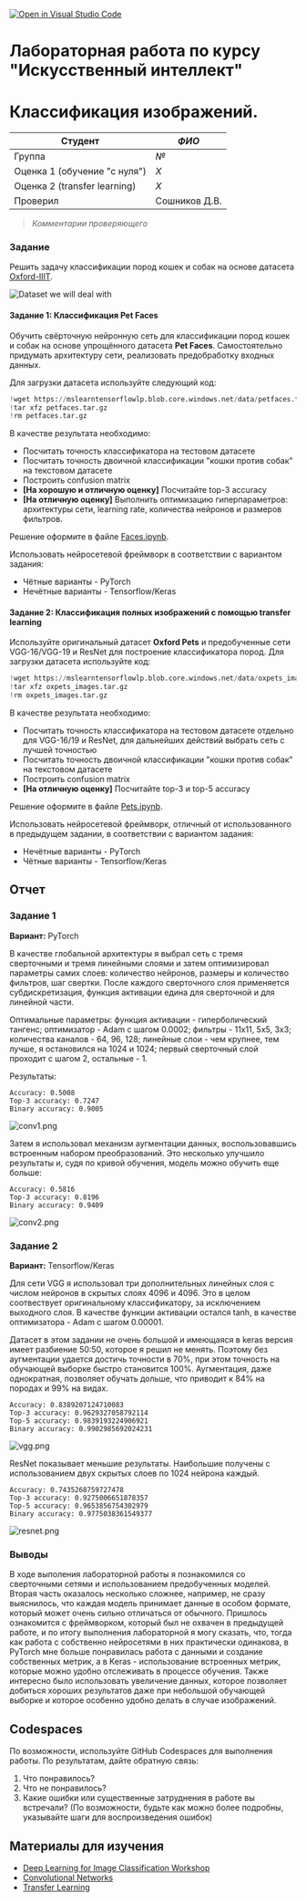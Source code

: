 [![Open in Visual Studio Code](https://classroom.github.com/assets/open-in-vscode-c66648af7eb3fe8bc4f294546bfd86ef473780cde1dea487d3c4ff354943c9ae.svg)](https://classroom.github.com/online_ide?assignment_repo_id=7812442&assignment_repo_type=AssignmentRepo)
# Лабораторная работа по курсу "Искусственный интеллект"
# Классификация изображений.

| Студент | *ФИО* |
|------|------|
| Группа  | *№* |
| Оценка 1 (обучение "с нуля") | *X* |
| Оценка 2 (transfer learning) | *X* |
| Проверил | Сошников Д.В. |

> *Комментарии проверяющего*
### Задание

Решить задачу классификации пород кошек и собак на основе датасета [Oxford-IIIT](https://www.robots.ox.ac.uk/~vgg/data/pets/).

![Dataset we will deal with](images/data.png)

#### Задание 1: Классификация Pet Faces

Обучить свёрточную нейронную сеть для классификации пород кошек и собак на основе упрощённого датасета **Pet Faces**. Самостоятельно придумать архитектуру сети, реализовать предобработку входных данных.

Для загрузки датасета используйте следующий код:

```python
!wget https://mslearntensorflowlp.blob.core.windows.net/data/petfaces.tar.gz
!tar xfz petfaces.tar.gz
!rm petfaces.tar.gz
```

В качестве результата необходимо:

* Посчитать точность классификатора на тестовом датасете
* Посчитать точность двоичной классификации "кошки против собак" на текстовом датасете
* Построить confusion matrix
* **[На хорошую и отличную оценку]** Посчитайте top-3 accuracy
* **[На отличную оценку]** Выполнить оптимизацию гиперпараметров: архитектуры сети, learning rate, количества нейронов и размеров фильтров.

Решение оформите в файле [Faces.ipynb](Faces.ipynb).

Использовать нейросетевой фреймворк в соответствии с вариантом задания:
   * Чётные варианты - PyTorch
   * Нечётные варианты - Tensorflow/Keras
#### Задание 2: Классификация полных изображений с помощью transfer learning

Используйте оригинальный датасет **Oxford Pets** и предобученные сети VGG-16/VGG-19 и ResNet для построение классификатора пород. Для загрузки датасета используйте код:

```python
!wget https://mslearntensorflowlp.blob.core.windows.net/data/oxpets_images.tar.gz
!tar xfz oxpets_images.tar.gz
!rm oxpets_images.tar.gz
```

В качестве результата необходимо:

* Посчитать точность классификатора на тестовом датасете отдельно для VGG-16/19 и ResNet, для дальнейших действий выбрать сеть с лучшей точностью
* Посчитать точность двоичной классификации "кошки против собак" на текстовом датасете
* Построить confusion matrix
* **[На отличную оценку]** Посчитайте top-3 и top-5 accuracy

Решение оформите в файле [Pets.ipynb](Pets.ipynb).

Использовать нейросетевой фреймворк, отличный от использованного в предыдущем задании, в соответствии с вариантом задания:
   * Нечётные варианты - PyTorch
   * Чётные варианты - Tensorflow/Keras

## Отчет

### Задание 1

**Вариант:** PyTorch

В качестве глобальной архитектуры я выбрал сеть с тремя сверточными и тремя линейными слоями и затем оптимизировал параметры самих слоев: количество нейронов, размеры и количество фильтров, шаг свертки. После каждого сверточного слоя применяется субдискретизация, функция активации едина для сверточной и для линейной части.

Оптимальные параметры: функция активации - гиперболический тангенс; оптимизатор - Adam с шагом 0.0002; фильтры - 11x11, 5x5, 3x3; количества каналов - 64, 96, 128; линейные слои - чем крупнее, тем лучше, я остановился на 1024 и 1024; первый сверточный слой проходит с шагом 2, остальные - 1.

Результаты:
```
Accuracy: 0.5008
Top-3 accuracy: 0.7247
Binary accuracy: 0.9005
```

![conv1.png](images/conv1.png)

Затем я использовал механизм аугментации данных, воспользовавшись встроенным набором преобразований. Это несколько улучшило результаты и, судя по кривой обучения, модель можно обучить еще больше:
```
Accuracy: 0.5816
Top-3 accuracy: 0.8196
Binary accuracy: 0.9409
```

![conv2.png](images/conv2.png)

### Задание 2

**Вариант:** Tensorflow/Keras

Для сети VGG я использовал три дополнительных линейных слоя c числом нейронов в скрытых слоях 4096 и 4096. Это в целом соотвествует оригинальному классификатору, за исключением выходного слоя. В качестве функции активации остался tanh, в качестве оптимизатора - Adam с шагом 0.00001.

Датасет в этом задании не очень большой и имеющаяся в keras версия имеет разбиение 50:50, которое я решил не менять. Поэтому без аугментации удается достичь точности в 70%, при этом точность на обучающей выборке быстро становится 100%. Аугментация, даже однократная, позволяет обучать дольше, что приводит к 84% на породах и 99% на видах.
```
Accuracy: 0.8389207124710083
Top-3 accuracy: 0.9629327058792114
Top-5 accuracy: 0.9839193224906921
Binary accuracy: 0.9902985692024231
```

![vgg.png](images/vgg.png)

ResNet показывает меньшие результаты. Наибольшие получены с использованием двух скрытых слоев по 1024 нейрона каждый.
```
Accuracy: 0.7435268759727478
Top-3 accuracy: 0.9275006651878357
Top-5 accuracy: 0.9653856754302979
Binary accuracy: 0.9775038361549377
```

![resnet.png](images/resnet.png)

### Выводы

В ходе выполения лабораторной работы я познакомился со сверточными сетями и использованием предобученных моделей. Вторая часть оказалось несколько сложнее, например, не сразу выяснилось, что каждая модель принимает данные в особом формате, который может очень сильно отличаться от обычного. Пришлось ознакомится с фреймворком, который был не охвачен в предыдущей работе, и по итогу выполнения лабораторной я могу сказать, что, тогда как работа с собственно нейросетями в них практически одинакова, в PyTorch мне больше понравилась работа с данными и создание собственных метрик, а в Keras - использование встроенных метрик, которые можно удобно отслеживать в процессе обучения. Также интересно было использовать увеличение данных, которое позволяет добиться хороших результатов даже при небольшой обучающей выборке и которое особенно удобно делать в случае изображений.

## Codespaces

По возможности, используйте GitHub Codespaces для выполнения работы. По результатам, дайте обратную связь:
1. Что понравилось?
1. Что не понравилось?
1. Какие ошибки или существенные затруднения в работе вы встречали? (По возможности, будьте как можно более подробны, указывайте шаги для воспроизведения ошибок)

## Материалы для изучения

* [Deep Learning for Image Classification Workshop](https://github.com/microsoft/workshop-library/blob/main/full/deep-learning-computer-vision/README.md)
* [Convolutional Networks](https://github.com/microsoft/AI-For-Beginners/blob/main/4-ComputerVision/07-ConvNets/README.md)
* [Transfer Learning](https://github.com/microsoft/AI-For-Beginners/blob/main/4-ComputerVision/08-TransferLearning/README.md)
